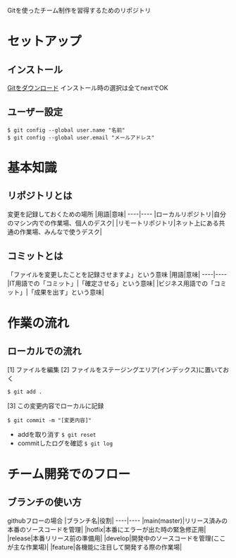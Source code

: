 Gitを使ったチーム制作を習得するためのリポジトリ

# セットアップ
## インストール
[Gitをダウンロード](https://git-scm.com/)
インストール時の選択は全てnextでOK

## ユーザー設定
```
$ git config --global user.name "名前"
$ git config --global user.email "メールアドレス"
```


# 基本知識
## リポジトリとは
変更を記録しておくための場所
|用語|意味|
----|----
|ローカルリポジトリ|自分のマシン内での作業場、個人のデスク|
|リモートリポジトリ|ネット上にある共通の作業場、みんなで使うデスク|

## コミットとは
「ファイルを変更したことを記録させますよ」という意味
|用語|意味|
----|----
|IT用語での「コミット」|「確定させる」という意味|
|ビジネス用語での「コミット」|「成果を出す」という意味|


# 作業の流れ
## ローカルでの流れ
[1] ファイルを編集
[2] ファイルをステージングエリア(インデックス)に置いておく 
```
$ git add .
```
[3] この変更内容でローカルに記録
```
$ git commit -m "[変更内容]"
```

* addを取り消す `$ git reset`
* commitしたログを確認 `$ git log`



# チーム開発でのフロー
## ブランチの使い方
githubフローの場合
|ブランチ名|役割|
----|----
|main(master)|リリース済みの本番のソースコードを管理|
|hotfix|本番にエラーが出た時の緊急修正用|
|release|本番リリース前の準備用|
|develop|開発中のソースコードを管理(ここが主な作業場)|
|feature|各機能に注目して開発する際の作業場|